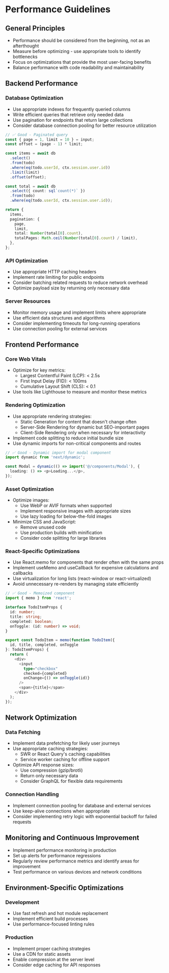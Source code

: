 # Performance Guidelines

## General Principles

- Performance should be considered from the beginning, not as an afterthought
- Measure before optimizing - use appropriate tools to identify bottlenecks
- Focus on optimizations that provide the most user-facing benefits
- Balance performance with code readability and maintainability

## Backend Performance

### Database Optimization

- Use appropriate indexes for frequently queried columns
- Write efficient queries that retrieve only needed data
- Use pagination for endpoints that return large collections
- Consider database connection pooling for better resource utilization

```typescript
// ✅ Good - Paginated query
const { page = 1, limit = 10 } = input;
const offset = (page - 1) * limit;

const items = await db
  .select()
  .from(todo)
  .where(eq(todo.userId, ctx.session.user.id))
  .limit(limit)
  .offset(offset);

const total = await db
  .select({ count: sql`count(*)` })
  .from(todo)
  .where(eq(todo.userId, ctx.session.user.id));

return {
  items,
  pagination: {
    page,
    limit,
    total: Number(total[0].count),
    totalPages: Math.ceil(Number(total[0].count) / limit),
  },
};
```

### API Optimization

- Use appropriate HTTP caching headers
- Implement rate limiting for public endpoints
- Consider batching related requests to reduce network overhead
- Optimize payload size by returning only necessary data

### Server Resources

- Monitor memory usage and implement limits where appropriate
- Use efficient data structures and algorithms
- Consider implementing timeouts for long-running operations
- Use connection pooling for external services

## Frontend Performance

### Core Web Vitals

- Optimize for key metrics:
  - Largest Contentful Paint (LCP): < 2.5s
  - First Input Delay (FID): < 100ms
  - Cumulative Layout Shift (CLS): < 0.1
- Use tools like Lighthouse to measure and monitor these metrics

### Rendering Optimization

- Use appropriate rendering strategies:
  - Static Generation for content that doesn't change often
  - Server-Side Rendering for dynamic but SEO-important pages
  - Client-Side Rendering only when necessary for interactivity
- Implement code splitting to reduce initial bundle size
- Use dynamic imports for non-critical components and routes

```typescript
// ✅ Good - Dynamic import for modal component
import dynamic from 'next/dynamic';

const Modal = dynamic(() => import('@/components/Modal'), {
  loading: () => <p>Loading...</p>,
});
```

### Asset Optimization

- Optimize images:
  - Use WebP or AVIF formats when supported
  - Implement responsive images with appropriate sizes
  - Use lazy loading for below-the-fold images
- Minimize CSS and JavaScript:
  - Remove unused code
  - Use production builds with minification
  - Consider code splitting for large libraries

### React-Specific Optimizations

- Use React.memo for components that render often with the same props
- Implement useMemo and useCallback for expensive calculations and callbacks
- Use virtualization for long lists (react-window or react-virtualized)
- Avoid unnecessary re-renders by managing state efficiently

```typescript
// ✅ Good - Memoized component
import { memo } from 'react';

interface TodoItemProps {
  id: number;
  title: string;
  completed: boolean;
  onToggle: (id: number) => void;
}

export const TodoItem = memo(function TodoItem({ 
  id, title, completed, onToggle 
}: TodoItemProps) {
  return (
    <div>
      <input 
        type="checkbox" 
        checked={completed} 
        onChange={() => onToggle(id)} 
      />
      <span>{title}</span>
    </div>
  );
});
```

## Network Optimization

### Data Fetching

- Implement data prefetching for likely user journeys
- Use appropriate caching strategies:
  - SWR or React Query's caching capabilities
  - Service worker caching for offline support
- Optimize API response sizes:
  - Use compression (gzip/brotli)
  - Return only necessary data
  - Consider GraphQL for flexible data requirements

### Connection Handling

- Implement connection pooling for database and external services
- Use keep-alive connections when appropriate
- Consider implementing retry logic with exponential backoff for failed requests

## Monitoring and Continuous Improvement

- Implement performance monitoring in production
- Set up alerts for performance regressions
- Regularly review performance metrics and identify areas for improvement
- Test performance on various devices and network conditions

## Environment-Specific Optimizations

### Development

- Use fast refresh and hot module replacement
- Implement efficient build processes
- Use performance-focused linting rules

### Production

- Implement proper caching strategies
- Use a CDN for static assets
- Enable compression at the server level
- Consider edge caching for API responses
